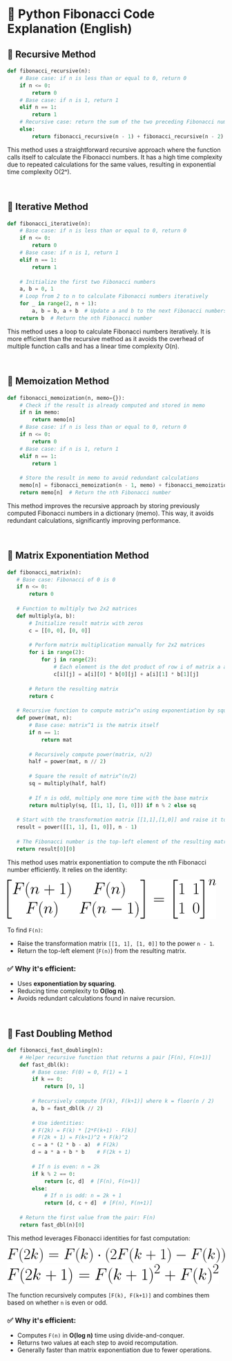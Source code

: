 # 🧠 Python Fibonacci Code Explanation (English)

## 📌 Recursive Method
```python
def fibonacci_recursive(n):
    # Base case: if n is less than or equal to 0, return 0
    if n <= 0:
        return 0
    # Base case: if n is 1, return 1
    elif n == 1:
        return 1
    # Recursive case: return the sum of the two preceding Fibonacci numbers
    else:
        return fibonacci_recursive(n - 1) + fibonacci_recursive(n - 2)
```
This method uses a straightforward recursive approach where the function calls itself to calculate the Fibonacci numbers. It has a high time complexity due to repeated calculations for the same values, resulting in exponential time complexity O(2ⁿ).

<br/>

## 📌 Iterative Method
```python
def fibonacci_iterative(n):
    # Base case: if n is less than or equal to 0, return 0
    if n <= 0:
        return 0
    # Base case: if n is 1, return 1
    elif n == 1:
        return 1
    
    # Initialize the first two Fibonacci numbers
    a, b = 0, 1
    # Loop from 2 to n to calculate Fibonacci numbers iteratively
    for _ in range(2, n + 1):
        a, b = b, a + b  # Update a and b to the next Fibonacci numbers
    return b  # Return the nth Fibonacci number
```

This method uses a loop to calculate Fibonacci numbers iteratively. It is more efficient than the recursive method as it avoids the overhead of multiple function calls and has a linear time complexity O(n).

<br />

## 📌 Memoization Method
```python
def fibonacci_memoization(n, memo={}):
    # Check if the result is already computed and stored in memo
    if n in memo:
        return memo[n]
    # Base case: if n is less than or equal to 0, return 0
    if n <= 0:
        return 0
    # Base case: if n is 1, return 1
    elif n == 1:
        return 1
    
    # Store the result in memo to avoid redundant calculations
    memo[n] = fibonacci_memoization(n - 1, memo) + fibonacci_memoization(n - 2, memo)
    return memo[n]  # Return the nth Fibonacci number
```

This method improves the recursive approach by storing previously computed Fibonacci numbers in a dictionary (memo). This way, it avoids redundant calculations, significantly improving performance.

<br/>

 ## 📌 Matrix Exponentiation Method
 ```python
def fibonacci_matrix(n):
    # Base case: Fibonacci of 0 is 0
    if n <= 0:
        return 0

    # Function to multiply two 2x2 matrices
    def multiply(a, b):
        # Initialize result matrix with zeros
        c = [[0, 0], [0, 0]]

        # Perform matrix multiplication manually for 2x2 matrices
        for i in range(2):
            for j in range(2):
                # Each element is the dot product of row i of matrix a and column j of matrix b
                c[i][j] = a[i][0] * b[0][j] + a[i][1] * b[1][j]

        # Return the resulting matrix
        return c

    # Recursive function to compute matrix^n using exponentiation by squaring
    def power(mat, n):
        # Base case: matrix^1 is the matrix itself
        if n == 1:
            return mat

        # Recursively compute power(matrix, n/2)
        half = power(mat, n // 2)

        # Square the result of matrix^(n/2)
        sq = multiply(half, half)

        # If n is odd, multiply one more time with the base matrix
        return multiply(sq, [[1, 1], [1, 0]]) if n % 2 else sq

    # Start with the transformation matrix [[1,1],[1,0]] and raise it to the (n - 1)th power
    result = power([[1, 1], [1, 0]], n - 1)

    # The Fibonacci number is the top-left element of the resulting matrix
    return result[0][0]
 ```
This method uses matrix exponentiation to compute the nth Fibonacci number efficiently. It relies on the identity:


![Fibonacci Matrix](/assets/FibonacciMatrix.png)


To find `F(n)`:
- Raise the transformation matrix `[[1, 1], [1, 0]]` to the power `n - 1`.
- Return the top-left element (`F(n)`) from the resulting matrix.

### ✅ Why it's efficient:
- Uses **exponentiation by squaring**.
- Reducing time complexity to **O(log n)**.
- Avoids redundant calculations found in naive recursion.

<br/>

## 📌 Fast Doubling Method
```python
def fibonacci_fast_doubling(n):
    # Helper recursive function that returns a pair [F(n), F(n+1)]
    def fast_dbl(k):
        # Base case: F(0) = 0, F(1) = 1
        if k == 0:
            return [0, 1]

        # Recursively compute [F(k), F(k+1)] where k = floor(n / 2)
        a, b = fast_dbl(k // 2)

        # Use identities:
        # F(2k) = F(k) * [2*F(k+1) - F(k)]
        # F(2k + 1) = F(k+1)^2 + F(k)^2
        c = a * (2 * b - a)  # F(2k)
        d = a * a + b * b    # F(2k + 1)

        # If n is even: n = 2k
        if k % 2 == 0:
            return [c, d]  # [F(n), F(n+1)]
        else:
            # If n is odd: n = 2k + 1
            return [d, c + d]  # [F(n), F(n+1)]

    # Return the first value from the pair: F(n)
    return fast_dbl(n)[0]
```
This method leverages Fibonacci identities for fast computation:

![Fibonacci Fast Doubling : F(2k) = F(k) . (2F(k+1) - F(k))](/assets/FibonacciFD1.png)
![Fibonacci Fast Doubling : F(2k + 1) = F(k+1)^2 + F(k)^2](/assets/FibonacciFD2.png)


The function recursively computes `[F(k), F(k+1)]` and combines them based on whether `n` is even or odd.

### ✅ Why it's efficient:
- Computes `F(n)` in **O(log n)** time using divide-and-conquer.
- Returns two values at each step to avoid recomputation.
- Generally faster than matrix exponentiation due to fewer operations.

